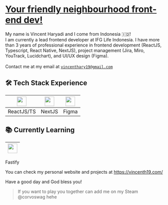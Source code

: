 # [Your friendly neighbourhood front-end dev!](https://vincenth19.pages.dev/)

My name is Vincent Haryadi and I come from Indonesia :indonesia:!
<br/>
I am currently a lead frontend developer at IFG Life Indonesia. I have more than 3 years of professional experience in frontend development (ReactJS, Typescript, React Native, NextJS), project management (Jira, Miro, YouTrack, Lucidchart), and UI/UX design (Figma).
<br/><br/>
Contact me at my email at [`vincenthary19@gmail.com`](mailto:vincenthary19@gmail.com)

## 🛠️ Tech Stack Experience
<img height="30" src="https://upload.wikimedia.org/wikipedia/commons/a/a7/React-icon.svg"> | <img height="30" src="https://res.cloudinary.com/dg3gyk0gu/image/upload/v1669674284/tags/next.png"> | <img height="30" src="https://upload.wikimedia.org/wikipedia/commons/3/33/Figma-logo.svg"> | 
---- | ---- | ---- | 
ReactJS/TS | NextJS | Figma |

## :books: Currently Learning 
<img height="30" src="https://avatars.githubusercontent.com/u/24939410?s=280&v=4"> |
---- |
Fastify 

You can check my personal website and projects at https://vincenth19.com/

Have a good day and God bless you!

> If you want to play you together can add me on my Steam @corvoswag hehe
